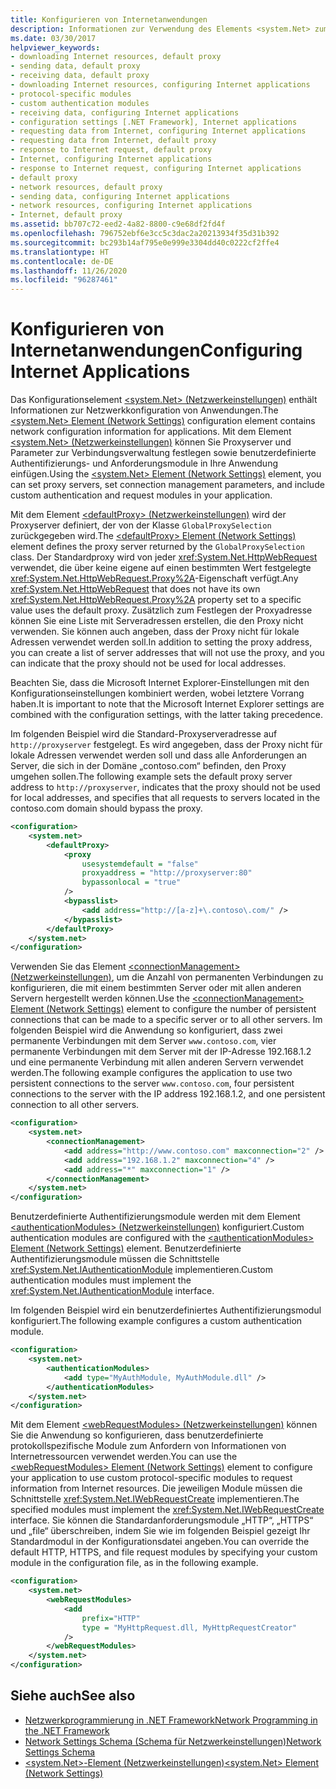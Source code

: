```yaml
---
title: Konfigurieren von Internetanwendungen
description: Informationen zur Verwendung des Elements <system.Net> zum Konfigurieren von Internetanwendungen im .NET Framework Dieser Artikel enthält Beispielcode.
ms.date: 03/30/2017
helpviewer_keywords:
- downloading Internet resources, default proxy
- sending data, default proxy
- receiving data, default proxy
- downloading Internet resources, configuring Internet applications
- protocol-specific modules
- custom authentication modules
- receiving data, configuring Internet applications
- configuration settings [.NET Framework], Internet applications
- requesting data from Internet, configuring Internet applications
- requesting data from Internet, default proxy
- response to Internet request, default proxy
- Internet, configuring Internet applications
- response to Internet request, configuring Internet applications
- default proxy
- network resources, default proxy
- sending data, configuring Internet applications
- network resources, configuring Internet applications
- Internet, default proxy
ms.assetid: bb707c72-eed2-4a82-8800-c9e68df2fd4f
ms.openlocfilehash: 796752ebf6e3cc5c3dac2a20213934f35d31b392
ms.sourcegitcommit: bc293b14af795e0e999e3304dd40c0222cf2ffe4
ms.translationtype: HT
ms.contentlocale: de-DE
ms.lasthandoff: 11/26/2020
ms.locfileid: "96287461"
---
```

# <a name="configuring-internet-applications"></a><span data-ttu-id="ac450-104">Konfigurieren von Internetanwendungen</span><span class="sxs-lookup"><span data-stu-id="ac450-104">Configuring Internet Applications</span></span>

<span data-ttu-id="ac450-105">Das Konfigurationselement [\<system.Net> (Netzwerkeinstellungen)](../configure-apps/file-schema/network/system-net-element-network-settings.md) enthält Informationen zur Netzwerkkonfiguration von Anwendungen.</span><span class="sxs-lookup"><span data-stu-id="ac450-105">The [\<system.Net> Element (Network Settings)](../configure-apps/file-schema/network/system-net-element-network-settings.md) configuration element contains network configuration information for applications.</span></span> <span data-ttu-id="ac450-106">Mit dem Element [\<system.Net> (Netzwerkeinstellungen)](../configure-apps/file-schema/network/system-net-element-network-settings.md) können Sie Proxyserver und Parameter zur Verbindungsverwaltung festlegen sowie benutzerdefinierte Authentifizierungs- und Anforderungsmodule in Ihre Anwendung einfügen.</span><span class="sxs-lookup"><span data-stu-id="ac450-106">Using the [\<system.Net> Element (Network Settings)](../configure-apps/file-schema/network/system-net-element-network-settings.md) element, you can set proxy servers, set connection management parameters, and include custom authentication and request modules in your application.</span></span>  
  
 <span data-ttu-id="ac450-107">Mit dem Element [\<defaultProxy> (Netzwerkeinstellungen)](../configure-apps/file-schema/network/defaultproxy-element-network-settings.md) wird der Proxyserver definiert, der von der Klasse `GlobalProxySelection` zurückgegeben wird.</span><span class="sxs-lookup"><span data-stu-id="ac450-107">The [\<defaultProxy> Element (Network Settings)](../configure-apps/file-schema/network/defaultproxy-element-network-settings.md) element defines the proxy server returned by the `GlobalProxySelection` class.</span></span> <span data-ttu-id="ac450-108">Der Standardproxy wird von jeder <xref:System.Net.HttpWebRequest> verwendet, die über keine eigene auf einen bestimmten Wert festgelegte <xref:System.Net.HttpWebRequest.Proxy%2A>-Eigenschaft verfügt.</span><span class="sxs-lookup"><span data-stu-id="ac450-108">Any <xref:System.Net.HttpWebRequest> that does not have its own <xref:System.Net.HttpWebRequest.Proxy%2A> property set to a specific value uses the default proxy.</span></span> <span data-ttu-id="ac450-109">Zusätzlich zum Festlegen der Proxyadresse können Sie eine Liste mit Serveradressen erstellen, die den Proxy nicht verwenden. Sie können auch angeben, dass der Proxy nicht für lokale Adressen verwendet werden soll.</span><span class="sxs-lookup"><span data-stu-id="ac450-109">In addition to setting the proxy address, you can create a list of server addresses that will not use the proxy, and you can indicate that the proxy should not be used for local addresses.</span></span>  
  
 <span data-ttu-id="ac450-110">Beachten Sie, dass die Microsoft Internet Explorer-Einstellungen mit den Konfigurationseinstellungen kombiniert werden, wobei letztere Vorrang haben.</span><span class="sxs-lookup"><span data-stu-id="ac450-110">It is important to note that the Microsoft Internet Explorer settings are combined with the configuration settings, with the latter taking precedence.</span></span>  
  
 <span data-ttu-id="ac450-111">Im folgenden Beispiel wird die Standard-Proxyserveradresse auf `http://proxyserver` festgelegt. Es wird angegeben, dass der Proxy nicht für lokale Adressen verwendet werden soll und dass alle Anforderungen an Server, die sich in der Domäne „contoso.com“ befinden, den Proxy umgehen sollen.</span><span class="sxs-lookup"><span data-stu-id="ac450-111">The following example sets the default proxy server address to `http://proxyserver`, indicates that the proxy should not be used for local addresses, and specifies that all requests to servers located in the contoso.com domain should bypass the proxy.</span></span>  
  
```xml  
<configuration>  
    <system.net>  
        <defaultProxy>  
            <proxy  
                usesystemdefault = "false"  
                proxyaddress = "http://proxyserver:80"  
                bypassonlocal = "true"  
            />  
            <bypasslist>  
                <add address="http://[a-z]+\.contoso\.com/" />  
            </bypasslist>  
        </defaultProxy>  
    </system.net>  
</configuration>  
```  
  
 <span data-ttu-id="ac450-112">Verwenden Sie das Element [\<connectionManagement> (Netzwerkeinstellungen)](../configure-apps/file-schema/network/connectionmanagement-element-network-settings.md), um die Anzahl von permanenten Verbindungen zu konfigurieren, die mit einem bestimmten Server oder mit allen anderen Servern hergestellt werden können.</span><span class="sxs-lookup"><span data-stu-id="ac450-112">Use the [\<connectionManagement> Element (Network Settings)](../configure-apps/file-schema/network/connectionmanagement-element-network-settings.md) element to configure the number of persistent connections that can be made to a specific server or to all other servers.</span></span> <span data-ttu-id="ac450-113">Im folgenden Beispiel wird die Anwendung so konfiguriert, dass zwei permanente Verbindungen mit dem Server `www.contoso.com`, vier permanente Verbindungen mit dem Server mit der IP-Adresse 192.168.1.2 und eine permanente Verbindung mit allen anderen Servern verwendet werden.</span><span class="sxs-lookup"><span data-stu-id="ac450-113">The following example configures the application to use two persistent connections to the server `www.contoso.com`, four persistent connections to the server with the IP address 192.168.1.2, and one persistent connection to all other servers.</span></span>  
  
```xml  
<configuration>  
    <system.net>  
        <connectionManagement>  
            <add address="http://www.contoso.com" maxconnection="2" />  
            <add address="192.168.1.2" maxconnection="4" />  
            <add address="*" maxconnection="1" />  
        </connectionManagement>  
    </system.net>  
</configuration>  
```  
  
 <span data-ttu-id="ac450-114">Benutzerdefinierte Authentifizierungsmodule werden mit dem Element [\<authenticationModules> (Netzwerkeinstellungen)](../configure-apps/file-schema/network/authenticationmodules-element-network-settings.md) konfiguriert.</span><span class="sxs-lookup"><span data-stu-id="ac450-114">Custom authentication modules are configured with the [\<authenticationModules> Element (Network Settings)](../configure-apps/file-schema/network/authenticationmodules-element-network-settings.md) element.</span></span> <span data-ttu-id="ac450-115">Benutzerdefinierte Authentifizierungsmodule müssen die Schnittstelle <xref:System.Net.IAuthenticationModule> implementieren.</span><span class="sxs-lookup"><span data-stu-id="ac450-115">Custom authentication modules must implement the <xref:System.Net.IAuthenticationModule> interface.</span></span>  
  
 <span data-ttu-id="ac450-116">Im folgenden Beispiel wird ein benutzerdefiniertes Authentifizierungsmodul konfiguriert.</span><span class="sxs-lookup"><span data-stu-id="ac450-116">The following example configures a custom authentication module.</span></span>  
  
```xml  
<configuration>  
    <system.net>  
        <authenticationModules>  
            <add type="MyAuthModule, MyAuthModule.dll" />  
        </authenticationModules>  
    </system.net>  
</configuration>  
```  
  
 <span data-ttu-id="ac450-117">Mit dem Element [\<webRequestModules> (Netzwerkeinstellungen)](../configure-apps/file-schema/network/webrequestmodules-element-network-settings.md) können Sie die Anwendung so konfigurieren, dass benutzerdefinierte protokollspezifische Module zum Anfordern von Informationen von Internetressourcen verwendet werden.</span><span class="sxs-lookup"><span data-stu-id="ac450-117">You can use the [\<webRequestModules> Element (Network Settings)](../configure-apps/file-schema/network/webrequestmodules-element-network-settings.md) element to configure your application to use custom protocol-specific modules to request information from Internet resources.</span></span> <span data-ttu-id="ac450-118">Die jeweiligen Module müssen die Schnittstelle <xref:System.Net.IWebRequestCreate> implementieren.</span><span class="sxs-lookup"><span data-stu-id="ac450-118">The specified modules must implement the <xref:System.Net.IWebRequestCreate> interface.</span></span> <span data-ttu-id="ac450-119">Sie können die Standardanforderungsmodule „HTTP“, „HTTPS“ und „file“ überschreiben, indem Sie wie im folgenden Beispiel gezeigt Ihr Standardmodul in der Konfigurationsdatei angeben.</span><span class="sxs-lookup"><span data-stu-id="ac450-119">You can override the default HTTP, HTTPS, and file request modules by specifying your custom module in the configuration file, as in the following example.</span></span>  
  
```xml  
<configuration>  
    <system.net>  
        <webRequestModules>  
            <add  
                prefix="HTTP"  
                type = "MyHttpRequest.dll, MyHttpRequestCreator"  
            />  
        </webRequestModules>  
    </system.net>  
</configuration>  
```  
  
## <a name="see-also"></a><span data-ttu-id="ac450-120">Siehe auch</span><span class="sxs-lookup"><span data-stu-id="ac450-120">See also</span></span>

- [<span data-ttu-id="ac450-121">Netzwerkprogrammierung in .NET Framework</span><span class="sxs-lookup"><span data-stu-id="ac450-121">Network Programming in the .NET Framework</span></span>](index.md)
- [<span data-ttu-id="ac450-122">Network Settings Schema (Schema für Netzwerkeinstellungen)</span><span class="sxs-lookup"><span data-stu-id="ac450-122">Network Settings Schema</span></span>](../configure-apps/file-schema/network/index.md)
- [<span data-ttu-id="ac450-123">\<system.Net>-Element (Netzwerkeinstellungen)</span><span class="sxs-lookup"><span data-stu-id="ac450-123">\<system.Net> Element (Network Settings)</span></span>](../configure-apps/file-schema/network/system-net-element-network-settings.md)
